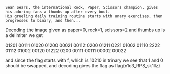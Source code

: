 ```
Sean Sears, the international Rock, Paper, Scissors champion, gives his adoring fans a thumbs-up after every bout. 
His grueling daily training routine starts with unary exercises, then progresses to binary, and then...
```

Decoding the image given as paper=0, rock=1, scissors=2 and thumbs up is a delimiter we get

01201 00111 01020 01200 00021 00112 0200 01211 0221 01002 01110 2222 01112 01002 00120 01222 0200 00111 00111 00002 00022 

and since the flag starts with f, which is 10210 in trinary we see that 1 and 0 should be swapped, and decoding gives the flag as flag{n1c3_RPS_sk1llz}
